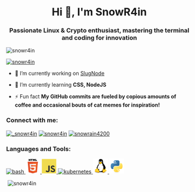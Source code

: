 <h1 align="center">Hi 👋, I'm SnowR4in</h1>
<h3 align="center">Passionate Linux & Crypto enthusiast, mastering the terminal and coding for innovation</h3>

<p align="left"> <img src="https://komarev.com/ghpvc/?username=snowr4in&label=Profile%20views&color=0e75b6&style=flat" alt="snowr4in" /> </p>

<p align="left"> <a href="https://github.com/ryo-ma/github-profile-trophy"><img src="https://github-profile-trophy.vercel.app/?username=snowr4in" alt="snowr4in" /></a> </p>

- 🔭 I’m currently working on [SlugNode](CryptoMiner)

- 🌱 I’m currently learning **CSS, NodeJS**

- ⚡ Fun fact **My GitHub commits are fueled by copious amounts of coffee and occasional bouts of cat memes for inspiration!**

<h3 align="left">Connect with me:</h3>
<p align="left">
<a href="https://twitter.com/_snowr4in" target="blank"><img align="center" src="https://raw.githubusercontent.com/rahuldkjain/github-profile-readme-generator/master/src/images/icons/Social/twitter.svg" alt="_snowr4in" height="30" width="40" /></a>
<a href="https://fb.com/snowr4in" target="blank"><img align="center" src="https://raw.githubusercontent.com/rahuldkjain/github-profile-readme-generator/master/src/images/icons/Social/facebook.svg" alt="snowr4in" height="30" width="40" /></a>
<a href="https://discord.gg/snowrain4200" target="blank"><img align="center" src="https://raw.githubusercontent.com/rahuldkjain/github-profile-readme-generator/master/src/images/icons/Social/discord.svg" alt="snowrain4200" height="30" width="40" /></a>
</p>

<h3 align="left">Languages and Tools:</h3>
<p align="left"> <a href="https://www.gnu.org/software/bash/" target="_blank" rel="noreferrer"> <img src="https://www.vectorlogo.zone/logos/gnu_bash/gnu_bash-icon.svg" alt="bash" width="40" height="40"/> </a> <a href="https://www.w3.org/html/" target="_blank" rel="noreferrer"> <img src="https://raw.githubusercontent.com/devicons/devicon/master/icons/html5/html5-original-wordmark.svg" alt="html5" width="40" height="40"/> </a> <a href="https://developer.mozilla.org/en-US/docs/Web/JavaScript" target="_blank" rel="noreferrer"> <img src="https://raw.githubusercontent.com/devicons/devicon/master/icons/javascript/javascript-original.svg" alt="javascript" width="40" height="40"/> </a> <a href="https://kubernetes.io" target="_blank" rel="noreferrer"> <img src="https://www.vectorlogo.zone/logos/kubernetes/kubernetes-icon.svg" alt="kubernetes" width="40" height="40"/> </a> <a href="https://www.linux.org/" target="_blank" rel="noreferrer"> <img src="https://raw.githubusercontent.com/devicons/devicon/master/icons/linux/linux-original.svg" alt="linux" width="40" height="40"/> </a> <a href="https://www.python.org" target="_blank" rel="noreferrer"> <img src="https://raw.githubusercontent.com/devicons/devicon/master/icons/python/python-original.svg" alt="python" width="40" height="40"/> </a> </p>

<p>&nbsp;<img align="center" src="https://github-readme-stats.vercel.app/api?username=snowr4in&show_icons=true&locale=en" alt="snowr4in" /></p>
